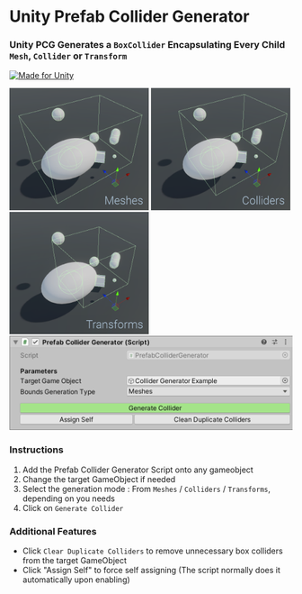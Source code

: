 # Unity Prefab Collider Generator

### Unity PCG Generates a ``BoxCollider`` Encapsulating Every Child ``Mesh``, ``Collider`` or ``Transform``

[![Made for Unity](https://img.shields.io/badge/Made%20for-Unity-57b9d3.svg?style=for-the-badge&logo=unity&color=blueviolet)](https://unity3d.com)

<div display="inline">
	<img src=".documentation/Unity%20Collider%20Generator%20Wiki%20-%20From%20Meshes.png" width="248" height="217">
	<img src=".documentation/Unity%20Collider%20Generator%20Wiki%20-%20From%20Colliders.png" width="248" height="217">
	<img src=".documentation/Unity%20Collider%20Generator%20Wiki%20-%20From%20Transforms.png" width="248" height="217">
	<img src=".documentation/Unity%20Collider%20Generator%20Wiki%20-%20Inspector%20Window.png">
	<br>
</div>

### Instructions
1. Add the Prefab Collider Generator Script onto any gameobject
2. Change the target GameObject if needed
3. Select the generation mode : From `Meshes` / `Colliders` / `Transforms`, depending on you needs
4. Click on `Generate Collider`

### Additional Features
- Click `Clear Duplicate Colliders` to remove unnecessary box colliders from the target GameObject
- Click "Assign Self" to force self assigning (The script normally does it automatically upon enabling)
 


